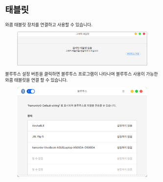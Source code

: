 # 태블릿

와콤 태블릿 장치를 연결하고 사용할 수 있습니다.

<figure><img src="../../.gitbook/assets/스크린샷, 2022-11-07 16-53-45.png" alt=""><figcaption></figcaption></figure>

블루투스 설정 버튼을 클릭하면 블루투스 프로그램이 나타나며 블루투스 사용이 가능한 와콤 태블릿을 연결 할 수 있습니다.

<figure><img src="../../.gitbook/assets/스크린샷, 2022-11-07 16-55-15.png" alt=""><figcaption></figcaption></figure>
